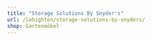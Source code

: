 ```yaml
---
title: "Storage Solutions By Snyder's"
url: /lehighton/storage-solutions-by-snyders/
shop: Gartenmöbel
---
```

